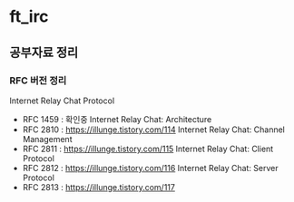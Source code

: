 # ft_irc

## 공부자료 정리
### RFC 버전 정리

Internet Relay Chat Protocol
- RFC 1459 : 확인중
Internet Relay Chat: Architecture
- RFC 2810 : https://illunge.tistory.com/114
Internet Relay Chat: Channel Management
- RFC 2811 : https://illunge.tistory.com/115
Internet Relay Chat: Client Protocol
- RFC 2812 : https://illunge.tistory.com/116
Internet Relay Chat: Server Protocol
- RFC 2813 : https://illunge.tistory.com/117
